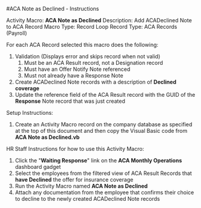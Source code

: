 #ACA Note as Declined - Instructions

Activity Macro:	**ACA Note as Declined**
Description:	Add ACADeclined Note to ACA Record
Macro Type:		Record Loop
Record Type:	ACA Records (Payroll)

For each ACA Record selected this macro does the following:
1. Validation (Displays error and skips record when not valid)
    1. Must be an ACA Result record, not a Designation record
    1. Must have an Offer Notify Note referenced
    1. Must not already have a Response Note
2. Create ACADeclined Note records with a description of **Declined coverage**
3. Update the reference field of the ACA Result record with the GUID of the **Response** Note record that was just created

Setup Instructions:
1. Create an Activity Macro record on the company database as specified at the top of this document and then copy the Visual Basic code from **ACA Note as Declined.vb**

HR Staff Instructions for how to use this Activity Macro:
1. Click the "**Waiting Response**" link on the **ACA Monthly Operations** dashboard gadget
2. Select the employees from the filtered view of ACA Result Records that **have Declined** the offer for insurance coverage
3. Run the Activity Macro named **ACA Note as Declined**
4. Attach any documentation from the employee that confirms their choice to decline to the newly created ACADeclined Note records
